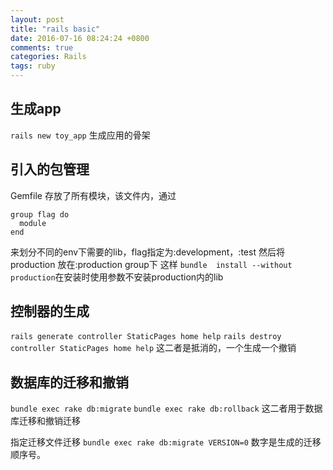 ```yaml
---
layout: post
title: "rails basic"
date: 2016-07-16 08:24:24 +0800
comments: true
categories: Rails
tags: ruby
---
```

## 生成app

`rails new toy_app` 生成应用的骨架

## 引入的包管理

Gemfile 存放了所有模块，该文件内，通过

    group flag do
      module
    end

来划分不同的env下需要的lib，flag指定为:development，:test
然后将production 放在:production group下
这样
`bundle  install --without production`在安装时使用参数不安装production内的lib

## 控制器的生成

`rails generate controller StaticPages home help`
`rails destroy controller StaticPages home help`
这二者是抵消的，一个生成一个撤销

## 数据库的迁移和撤销

`bundle exec rake db:migrate`
`bundle exec rake db:rollback`
这二者用于数据库迁移和撤销迁移

指定迁移文件迁移
`bundle exec rake db:migrate VERSION=0`
数字是生成的迁移顺序号。

